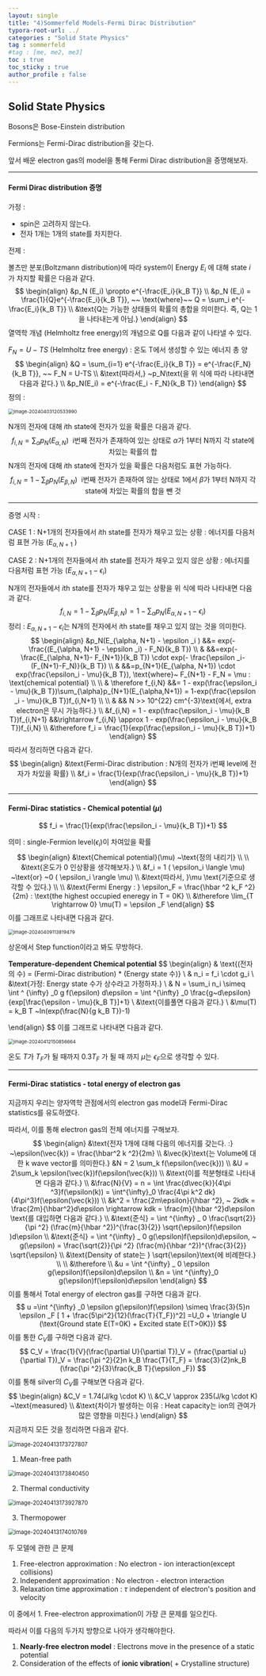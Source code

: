 ```yaml
---
layout: single
title: "4)Sommerfeld Models-Fermi Dirac Distribution"
typora-root-url: ../
categories : "Solid State Physics"
tag : sommerfeld
#tag : [me, me2, me3]
toc : true
toc_sticky : true
author_profile : false
---
```

## Solid State Physics

Bosons은 Bose-Einstein distribution

Fermions는 Fermi-Dirac distribution을 갖는다.



앞서 배운 electron gas의 model을 통해 Fermi Dirac distribution을 증명해보자.

---

#### Fermi Dirac distribution 증명

가정 : 

- spin은 고려하지 않는다.
- 전자 1개는 1개의 state를 차지한다.

전제 : 

볼츠만 분포(Boltzmann distribution)에 따라 system이 Energy $E_i$ 에 대해 state $i$ 가 차지할 확률은 다음과 같다.
$$
\begin{align}
&p_N (E_i) \propto e^{-\frac{E_i}{k_B T}}
\\
&p_N (E_i) = \frac{1}{Q}e^{-\frac{E_i}{k_B T}}, ~~ \text{where}~~ Q = \sum_i e^{- \frac{E_i}{k_B T}}
\\
&\text{Q는 가능한 상태들의 확률의 총합을 의미한다. 즉, Q는 1을 나타내는게 아님.}
\end{align}
$$
열역학 개념 (Helmholtz free energy)의 개념으로 Q를 다음과 같이 나타낼 수 있다.

$F_N = U - TS$ (Helmholtz free energy) : 온도 T에서 생성할 수 있는 에너지 총 양
$$
\begin{align}
&Q = \sum_{i=1} e^{-\frac{E_i}{k_B T}} = e^{-\frac{F_N}{k_B T}}, ~~ F_N = U-TS 
\\
&\text{따라서,} ~p_N\text{을 위 식에 따라 나타내면 다음과 같다.}
\\
&p_N(E_i) = e^{-\frac{E_i - F_N}{k_B T}}
\end{align}
$$
정의 : 

<img src="/images/4. Sommerfeld moldes-Fermi Dirac distribution/image-20240403120533990.png" alt="image-20240403120533990" style="zoom:67%;" />

N개의 전자에 대해 $i$th state에 전자가 있을 확률은 다음과 같다.
$$
f_{i,N} = \sum_{\alpha} p_N(E_{\alpha, N}) ~~ \text{i번째 전자가 존재하여 있는  상태로 } \alpha\text{가 1부터 N까지 각 state에 차있는 확률의 합}
$$
N개의 전자에 대해 $i$th state에 전자가 있을 확률은 다음처럼도 표현 가능하다.
$$
f_{i,N} = 1 - \sum_{\beta} p_N(E_{\beta, N}) ~~ \text{i번째 전자가 존재하여 않는  상태로 1에서 } \beta\text{가 1부터 N까지 각 state에 차있는 확률의 합을 뺀 것}
$$

---

증명 시작 :  

CASE 1 : N+1개의 전자들에서 $i$th state를 전자가 채우고 있는 상황 : 에너지를 다음처럼 표현 가능 ($E_{\alpha, N+1}$ )

CASE 2 : N+1개의 전자들에서 $i$th state를 전자가 채우고 있지 않은 상황 : 에너지를 다음처럼 표현 가능 ($E_{\alpha, N+1} - \epsilon_i$)



N개의 전자들에서 $i$th state를 전자가 채우고 있는 상황을 위 식에 따라 나타내면 다음과 같다.
$$
f_{i, N} = 1 - \sum_{\beta} p_N(E_{\beta, N}) = 1 - \sum_{\alpha}p_N(E_{\alpha,N+1}- \epsilon_i)
$$
정리 : $E_{\alpha, N+1} - \epsilon_i$는  N개의 전자에서 $i$th state를 채우고 있지 않는 것을 의미한다.
$$
\begin{align}
&p_N(E_{\alpha, N+1} - \epsilon _i ) &&= exp(- \frac{(E_{\alpha, N+1} - \epsilon _i) - F_N}{k_B T})
\\
& &&=exp(- \frac{E_{\alpha, N+1}- F_{N+1}}{k_B T}) \cdot exp(- \frac{\epsilon _i- (F_{N+1}-F_N)}{k_B T})
\\
& &&=p_{N+1}(E_{\alpha, N+1}) \cdot exp(\frac{\epsilon_i - \mu}{k_B T}), \text{where}~ F_{N+1} - F_N = \mu  : \text{chemical potential}
\\
\\
& \therefore f_{i,N} &&= 1 - exp(\frac{\epsilon_i - \mu}{k_B T})\sum_{\alpha}p_{N+1}(E_{\alpha,N+1}) = 1-exp(\frac{\epsilon _i - \mu}{k_B T})f_{i,N+1}
\\
\\
& && N >> 10^{22} cm^{-3}\text{에서, extra electron은 무시 가능하다.}
\\
&f_{i,N} = 1 - exp(\frac{\epsilon_i - \mu}{k_B T})f_{i,N+1} &&\rightarrow f_{i,N} \approx 1 - exp(\frac{\epsilon_i - \mu}{k_B T})f_{i,N}
\\
&\therefore f_i = \frac{1}{exp(\frac{\epsilon_i - \mu}{k_B T})+1}
\end{align}
$$
따라서 정리하면 다음과 같다.
$$
\begin{align}
&\text{Fermi-Dirac distribution : N개의 전자가 i번째 level에 전자가 차있을 확률}
\\
&f_i = \frac{1}{exp(\frac{\epsilon_i - \mu}{k_B T})+1}
\end{align}
$$

---

#### Fermi-Dirac statistics - Chemical potential ($\mu$)

$$
f_i = \frac{1}{exp(\frac{\epsilon_i - \mu}{k_B T})+1}
$$

의미 : single-Fermion level($\epsilon_i$)이 차여있을 확률
$$
\begin{align}
&\text{Chemical potential}(\mu) ~\text{정의 내리기}
\\
\\
&\text{온도가 0 인상황을 생각해보자.}
\\
&f_i = 1 ( \epsilon_i \langle \mu) ~\text{or} ~0  ( \epsilon_i \rangle \mu)
\\
&\text{따라서, }\mu \text{기준으로 생각할 수 있다.}
\\
\\
&\text{Fermi Energy : } \epsilon_F = \frac{\hbar ^2 k_F ^2}{2m} : \text{the highest occupied eneregy in T = 0K}
\\
&\therefore \lim_{T \rightarrow 0} \mu(T) = \epsilon _F
\end{align}
$$
이를 그래프로 나타내면 다음과 같다.

<img src="/images/4. Sommerfeld moldes-Fermi Dirac distribution/image-20240409113819479.png" alt="image-20240409113819479" style="zoom:67%;" />

상온에서 Step function이라고 봐도 무방하다. 

**Temperature-dependent Chemical potential**
$$
\begin{align}
& \text{(전자의 수) = (Fermi-Dirac distribution) * (Energy state 수)} 
\\
& n_i = f_i \cdot g_i
\\
&\text{가정: Energy state 수가 상수라고 가정하자.}
\\
& N = \sum_i n_i \simeq \int ^ {\infty} _0 g f(\epsilon) d\epsilon = \int ^{\infty} _0 \frac{g~d\epsilon}{exp[\frac{\epsilon - \mu}{k_B T}]+1}
\\
&\text{이를풀면 다음과 같다.}
\\
&\mu(T) = k_B T ~ln(exp(\frac{N}{g k_B T})-1) 

\end{align}
$$
이를 그래프로 나타내면 다음과 같다.

<img src="/images/4. Sommerfeld moldes-Fermi Dirac distribution/image-20240412150856664.png" alt="image-20240412150856664" style="zoom:67%;" />

온도 $T$가 $T_F$가 될 때까지 0.3$T_F$ 가 될 때 까지 $\mu$는 $\epsilon_F$으로 생각할 수 있다. 

---

#### Fermi-Dirac statistics - total energy of electron gas

지금까지 우리는 양자역학 관점에서의 electron gas model과 Fermi-Dirac statistics를 유도하였다.

따라서, 이를 통해 electron gas의 전체 에너지를 구해보자.
$$
\begin{align}
&\text{전자 1개에 대해 다음의 에너지를 갖는다. :} ~\epsilon(\vec{k})  = \frac{\hbar^2 k ^2}{2m}
\\
&\vec{k}\text{는 Volume에 대한 k wave vector를 의미한다.}
&N  = 2 \sum_k f(\epsilon(\vec{k}))
\\
&U = 2\sum_k \epsilon(\vec{k})f(\epsilon(\vec{k}))
\\
&\text{이를 적분형태로 나타내면 다음과 같다.}
\\
&\frac{N}{V} = n = \int \frac{d\vec{k}}{4\pi ^3}f(\epsilon(k)) = \int^{\infty}_0 \frac{4\pi k^2 dk}{4\pi^3}f(\epsilon(\vec{k}))
\\
&k^2 = \frac{2m\epsilon}{\hbar ^2}, ~ 2kdk = \frac{2m}{\hbar^2}d\epsilon \rightarrow kdk = \frac{m}{\hbar ^2}d\epsilon \text{를 대입하면 다음과 같다.}
\\
&\text{준식} = \int ^{\infty} _ 0 \frac{\sqrt{2}}{\pi ^2} (\frac{m}{\hbar ^2})^{\frac{3}{2}} \sqrt{\epsilon}f(\epsilon )d\epsilon
\\
&\text{준식} = \int ^{\infty} _ 0 g(\epsilon)f(\epsilon)d\epsilon, ~ g(\epsilon) = \frac{\sqrt{2}}{\pi ^2} (\frac{m}{\hbar ^2})^{\frac{3}{2}} \sqrt{\epsilon}
\\
&\text{Density of state는 } \sqrt{\epsilon}\text{에 비례한다.}
\\
\\
&\therefore
\\
&u = \int ^{\infty} _ 0 \epsilon g(\epsilon)f(\epsilon)d\epsilon
\\
&n = \int ^{\infty}_0 g(\epsilon)f(\epsilon)d\epsilon
\end{align}
$$
이를 통해서 Total energy of electron gas를 구하면 다음과 같다.
$$
u =\int ^{\infty} _0 \epsilon g(\epsilon)f(\epsilon) \simeq \frac{3}{5}n \epsilon _F [ 1 + \frac{5\pi^2}{12}(\frac{T}{T_F})^2] =U_0 + \triangle U (\text{Ground state E(T=0K) + Excited state E(T>0K)})
$$
이를 통한 $C_V$를 구하면 다음과 같다.
$$
C_V = \frac{1}{V}(\frac{\partial U}{\partial T})_V = (\frac{\partial u}{\partial T})_V = \frac{\pi ^2}{2}n k_B \frac{T}{T_F} = \frac{3}{2}nk_B (\frac{\pi ^2}{3}\frac{k_B T}{\epsilon _F})
$$
이를 통해 silver의 $C_V$를 구해보면 다음과 같다.
$$
\begin{align}
&C_V = 1.74(J/kg \cdot K)
\\
&C_V \approx 235(J/kg \cdot K) ~\text{measured}
\\
&\text{차이가 발생하는 이유 : Heat capacity는 ion의 관여가 많은 영향을 미친다.}
\end{align}
$$
지금까지 모든 것을 정리하면 다음과 같다.

<img src="/images/4. Sommerfeld moldes-Fermi Dirac distribution/image-20240413173727807.png" alt="image-20240413173727807" style="zoom:80%;" />

1) Mean-free path

<img src="/images/4. Sommerfeld moldes-Fermi Dirac distribution/image-20240413173840450.png" alt="image-20240413173840450" style="zoom:80%;" />

2. Thermal conductivity

<img src="/images/4. Sommerfeld moldes-Fermi Dirac distribution/image-20240413173927870.png" alt="image-20240413173927870" style="zoom:80%;" />

3. Thermopower

<img src="/images/4. Sommerfeld moldes-Fermi Dirac distribution/image-20240413174010769.png" alt="image-20240413174010769" style="zoom:80%;" />

두 모델에 관한 큰 문제 

1) Free-electron approximation : No electron - ion interaction(except collisions)
2) Independent approximation : No electron - electron interaction
3) Relaxation time approximation : $\tau$ independent of electron's position and velocity



이 중에서 1. Free-electron approximation이 가장 큰 문제를 일으킨다.



따라서 이를 다음의 두가지 방향으로 나아가 생각해야한다.

1. **Nearly-free electron model** : Electrons move in the presence of a static potential
2. Consideration of the effects of **ionic vibration**( + Crystalline structure)
